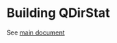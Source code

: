 # Building QDirStat

See [main document](https://github.com/shundhammer/qdirstat/blob/master/README.md#building)
